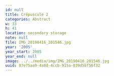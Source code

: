```yaml
---
id: null
title: Crépuscule 2
categories: Abstract
w: 33
h: 41
location: secondary storage
note: null
file: IMG_20190416_201546.jpg
year: '2005'
year_start: 2005
year_end: null
image: ../../media/img/IMG_20190416_201546.jpg
uuid: 87e75aa9-4a8d-4ccb-915a-839d5bf56f32
---
```


